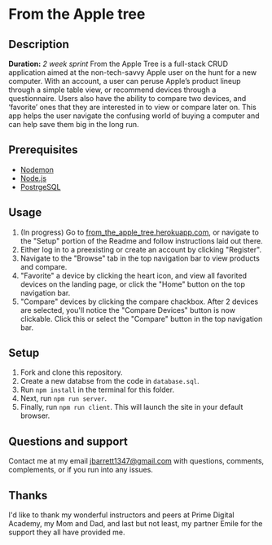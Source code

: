 
# From the Apple tree

## Description
**Duration:** _2 week sprint_
From the Apple Tree is a full-stack CRUD application aimed at the non-tech-savvy Apple user on the hunt for a new computer. With an account, a user can peruse Apple’s product lineup through a simple table view, or recommend devices through a questionnaire. Users also have the ability to compare two devices, and ‘favorite’ ones that they are interested in to view or compare later on. This app helps the user navigate the confusing world of buying a computer and can help save them big in the long run.

## Prerequisites
- [Nodemon](https://nodemon.io/)
- [Node.js](https://nodejs.org/en/)
- [PostrgeSQL](https://www.postgresql.org/)

## Usage
1. (In progress) Go to [from_the_apple_tree.herokuapp.com](http://from_the_apple_tree.herokuapp.com), or navigate to the "Setup" portion of the Readme and follow instructions laid out there.
2. Either log in to a preexisting or create an account by clicking "Register".
3. Navigate to the "Browse" tab in the top navigation bar to view products and compare. 
4. "Favorite" a device by clicking the heart icon, and view all favorited devices on the landing page, or click the "Home" button on the top navigation bar.
5. "Compare" devices by clicking the compare chackbox. After 2 devices are selected, you'll notice the "Compare Devices" button is now clickable. Click this or select the "Compare" button in the top navigation bar. 

## Setup

1. Fork and clone this repository.
2. Create a new databse from the code in `database.sql`.
3. Run `npm install` in the terminal for this folder.
4. Next, run `npm run server`.
5. Finally, run `npm run client`. This will launch the site in your default browser.

## Questions and support

Contact me at my email jbarrett1347@gmail.com with questions, comments, complements, or if you run into any issues.

## Thanks

I'd like to thank my wonderful instructors and peers at Prime Digital Academy, my Mom and Dad, and last but not least, my partner Emile for the support they all have provided me.
